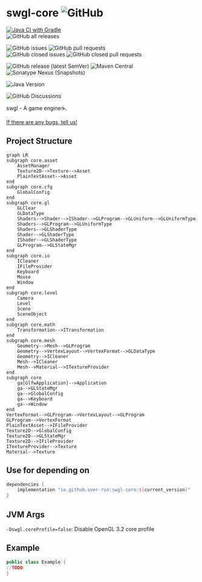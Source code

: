 # swgl-core ![GitHub](https://img.shields.io/github/license/Over-run/swgl-core)

[![Java CI with Gradle](https://github.com/Over-Run/swgl-core/actions/workflows/gradle.yml/badge.svg?branch=0.x&event=push)](https://github.com/Over-Run/swgl-core/actions/workflows/gradle.yml)  
![GitHub all releases](https://img.shields.io/github/downloads/Over-Run/swgl-core/total)

![GitHub issues](https://img.shields.io/github/issues/Over-Run/swgl-core)
![GitHub pull requests](https://img.shields.io/github/issues-pr/Over-Run/swgl-core)  
![GitHub closed issues](https://img.shields.io/github/issues-closed/Over-Run/swgl-core)
![GitHub closed pull requests](https://img.shields.io/github/issues-pr-closed/Over-Run/swgl-core)

![GitHub release (latest SemVer)](https://img.shields.io/github/v/release/Over-Run/swgl-core)
![Maven Central](https://img.shields.io/maven-central/v/io.github.over-run/swgl-core)
![Sonatype Nexus (Snapshots)](https://img.shields.io/nexus/s/io.github.over-run/swgl-core?server=https%3A%2F%2Fs01.oss.sonatype.org)

![Java Version](https://img.shields.io/badge/Java%20Version-17-red)

![GitHub Discussions](https://img.shields.io/github/discussions/Over-Run/swgl-core)

swgl - A game engine:coffee:.

[If there are any bugs, tell us!](https://github.com/Over-Run/swgl-core/issues/new)

## Project Structure

```mermaid
graph LR
subgraph core.asset
    AssetManager
    Texture2D-->Texture-->Asset
    PlainTextAsset-->Asset
end
subgraph core.cfg
    GlobalConfig
end
subgraph core.gl
    GLClear
    GLDataType
    Shaders-->Shader-->IShader-->GLProgram-->GLUniform-->GLUniformType
    Shaders-->GLProgram-->GLUniformType
    Shaders-->GLShaderType
    Shader-->GLShaderType
    IShader-->GLShaderType
    GLProgram-->GLStateMgr
end
subgraph core.io
    ICleaner
    IFileProvider
    Keyboard
    Mouse
    Window
end
subgraph core.level
    Camera
    Level
    Scene
    SceneObject
end
subgraph core.math
    Transformation-->ITransformation
end
subgraph core.mesh
    Geometry-->Mesh-->GLProgram
    Geometry-->VertexLayout-->VertexFormat-->GLDataType
    Geometry-->ICleaner
    Mesh-->ICleaner
    Mesh-->Material-->ITextureProvider
end
subgraph core
    ga[GlfwApplication]-->Application
    ga-->GLStateMgr
    ga-->GlobalConfig
    ga-->Keyboard
    ga-->Window
end
VertexFormat-->GLProgram-->VertexLayout-->GLProgram
GLProgram-->VertexFormat
PlainTextAsset-->IFileProvider
Texture2D-->GlobalConfig
Texture2D-->GLStateMgr
Texture2D-->IFileProvider
ITextureProvider-->Texture
Material-->Texture
```

## Use for depending on

```groovy
dependencies {
    implementation "io.github.over-run:swgl-core:${current_version}"
}
```

## JVM Args

`-Dswgl.coreProfile=false`: Disable OpenGL 3.2 core profile

## Example

```java
public class Example {
//TODO
}
```
